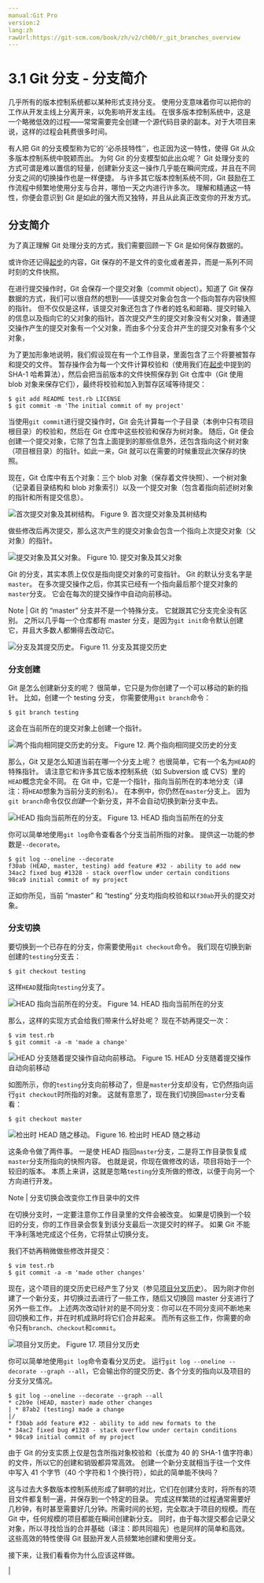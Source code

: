 ```yaml
---
manual:Git Pro
version:2
lang:zh
rawUrl:https://git-scm.com/book/zh/v2/ch00/r_git_branches_overview
---
```



# 3.1 Git 分支 - 分支简介


几乎所有的版本控制系统都以某种形式支持分支。 使用分支意味着你可以把你的工作从开发主线上分离开来，以免影响开发主线。 在很多版本控制系统中，这是一个略微低效的过程——常常需要完全创建一个源代码目录的副本。对于大项目来说，这样的过程会耗费很多时间。



有人把 Git 的分支模型称为它的`‘必杀技特性’&#39;，也正因为这一特性，使得 Git 从众多版本控制系统中脱颖而出。 为何 Git 的分支模型如此出众呢？ Git 处理分支的方式可谓是难以置信的轻量，创建新分支这一操作几乎能在瞬间完成，并且在不同分支之间的切换操作也是一样便捷。 与许多其它版本控制系统不同，Git 鼓励在工作流程中频繁地使用分支与合并，哪怕一天之内进行许多次。 理解和精通这一特性，你便会意识到 Git 是如此的强大而又独特，并且从此真正改变你的开发方式。


## 分支简介<a name="r_git_branches_overview"></a>


为了真正理解 Git 处理分支的方式，我们需要回顾一下 Git 是如何保存数据的。




或许你还记得[起步](%610  "")的内容，Git 保存的不是文件的变化或者差异，而是一系列不同时刻的文件快照。




在进行提交操作时，Git 会保存一个提交对象（commit object）。知道了 Git 保存数据的方式，我们可以很自然的想到——该提交对象会包含一个指向暂存内容快照的指针。 但不仅仅是这样，该提交对象还包含了作者的姓名和邮箱、提交时输入的信息以及指向它的父对象的指针。首次提交产生的提交对象没有父对象，普通提交操作产生的提交对象有一个父对象，而由多个分支合并产生的提交对象有多个父对象，




为了更加形象地说明，我们假设现在有一个工作目录，里面包含了三个将要被暂存和提交的文件。 暂存操作会为每一个文件计算校验和（使用我们在[起步](%610  "")中提到的 SHA-1 哈希算法），然后会把当前版本的文件快照保存到 Git 仓库中（Git 使用 blob 对象来保存它们），最终将校验和加入到暂存区域等待提交：



```
$ git add README test.rb LICENSE
$ git commit -m 'The initial commit of my project'
```




当使用`git commit`进行提交操作时，Git 会先计算每一个子目录（本例中只有项目根目录）的校验和，然后在 Git 仓库中这些校验和保存为树对象。 随后，Git 便会创建一个提交对象，它除了包含上面提到的那些信息外，还包含指向这个树对象（项目根目录）的指针。如此一来，Git 就可以在需要的时候重现此次保存的快照。




现在，Git 仓库中有五个对象：三个 blob 对象（保存着文件快照）、一个树对象（记录着目录结构和 blob 对象索引）以及一个提交对象（包含着指向前述树对象的指针和所有提交信息）。


![首次提交对象及其树结构。](%617.png "")
Figure 9. 首次提交对象及其树结构



做些修改后再次提交，那么这次产生的提交对象会包含一个指向上次提交对象（父对象）的指针。


![提交对象及其父对象。](%618.png "")
Figure 10. 提交对象及其父对象



Git 的分支，其实本质上仅仅是指向提交对象的可变指针。 Git 的默认分支名字是`master`。 在多次提交操作之后，你其实已经有一个指向最后那个提交对象的`master`分支。 它会在每次的提交操作中自动向前移动。


Note | Git 的 “master” 分支并不是一个特殊分支。 它就跟其它分支完全没有区别。 之所以几乎每一个仓库都有 master 分支，是因为`git init`命令默认创建它，并且大多数人都懒得去改动它。 


![分支及其提交历史。](%619.png "")
Figure 11. 分支及其提交历史


### 分支创建<a name="r_create_new_branch"></a>


Git 是怎么创建新分支的呢？ 很简单，它只是为你创建了一个可以移动的新的指针。 比如，创建一个 testing 分支， 你需要使用`git branch`命令：



```
$ git branch testing
```




这会在当前所在的提交对象上创建一个指针。


![两个指向相同提交历史的分支。](%620.png "")
Figure 12. 两个指向相同提交历史的分支



那么，Git 又是怎么知道当前在哪一个分支上呢？ 也很简单，它有一个名为`HEAD`的特殊指针。 请注意它和许多其它版本控制系统（如 Subversion 或 CVS）里的`HEAD`概念完全不同。 在 Git 中，它是一个指针，指向当前所在的本地分支（译注：将`HEAD`想象为当前分支的别名）。 在本例中，你仍然在`master`分支上。 因为`git branch`命令仅仅<em>创建</em>一个新分支，并不会自动切换到新分支中去。


![HEAD 指向当前所在的分支。](%621.png "")
Figure 13. HEAD 指向当前所在的分支



你可以简单地使用`git log`命令查看各个分支当前所指的对象。 提供这一功能的参数是`--decorate`。



```
$ git log --oneline --decorate
f30ab (HEAD, master, testing) add feature #32 - ability to add new
34ac2 fixed bug #1328 - stack overflow under certain conditions
98ca9 initial commit of my project
```




正如你所见，当前 “master” 和 “testing” 分支均指向校验和以`f30ab`开头的提交对象。




### 分支切换<a name="r_switching_branches"></a>


要切换到一个已存在的分支，你需要使用`git checkout`命令。 我们现在切换到新创建的`testing`分支去：



```
$ git checkout testing
```




这样`HEAD`就指向`testing`分支了。


![HEAD 指向当前所在的分支。](%624.png "")
Figure 14. HEAD 指向当前所在的分支



那么，这样的实现方式会给我们带来什么好处呢？ 现在不妨再提交一次：



```
$ vim test.rb
$ git commit -a -m 'made a change'
```


![HEAD 分支随着提交操作自动向前移动。](%622.png "")
Figure 15. HEAD 分支随着提交操作自动向前移动



如图所示，你的`testing`分支向前移动了，但是`master`分支却没有，它仍然指向运行`git checkout`时所指的对象。 这就有意思了，现在我们切换回`master`分支看看：



```
$ git checkout master
```


![检出时 HEAD 随之移动。](%623.png "")
Figure 16. 检出时 HEAD 随之移动



这条命令做了两件事。 一是使 HEAD 指回`master`分支，二是将工作目录恢复成`master`分支所指向的快照内容。 也就是说，你现在做修改的话，项目将始于一个较旧的版本。 本质上来讲，这就是忽略`testing`分支所做的修改，以便于向另一个方向进行开发。


Note | 分支切换会改变你工作目录中的文件


在切换分支时，一定要注意你工作目录里的文件会被改变。 如果是切换到一个较旧的分支，你的工作目录会恢复到该分支最后一次提交时的样子。 如果 Git 不能干净利落地完成这个任务，它将禁止切换分支。 




我们不妨再稍微做些修改并提交：



```
$ vim test.rb
$ git commit -a -m 'made other changes'
```




现在，这个项目的提交历史已经产生了分叉（参见[项目分叉历史](%626  "")）。 因为刚才你创建了一个新分支，并切换过去进行了一些工作，随后又切换回 master 分支进行了另外一些工作。 上述两次改动针对的是不同分支：你可以在不同分支间不断地来回切换和工作，并在时机成熟时将它们合并起来。 而所有这些工作，你需要的命令只有`branch`、`checkout`和`commit`。


![项目分叉历史。](%625.png "")
Figure 17. 项目分叉历史



你可以简单地使用`git log`命令查看分叉历史。 运行`git log --oneline --decorate --graph --all`，它会输出你的提交历史、各个分支的指向以及项目的分支分叉情况。



```
$ git log --oneline --decorate --graph --all
* c2b9e (HEAD, master) made other changes
| * 87ab2 (testing) made a change
|/
* f30ab add feature #32 - ability to add new formats to the
* 34ac2 fixed bug #1328 - stack overflow under certain conditions
* 98ca9 initial commit of my project
```




由于 Git 的分支实质上仅是包含所指对象校验和（长度为 40 的 SHA-1 值字符串）的文件，所以它的创建和销毁都异常高效。 创建一个新分支就相当于往一个文件中写入 41 个字节（40 个字符和 1 个换行符），如此的简单能不快吗？




这与过去大多数版本控制系统形成了鲜明的对比，它们在创建分支时，将所有的项目文件都复制一遍，并保存到一个特定的目录。 完成这样繁琐的过程通常需要好几秒钟，有时甚至需要好几分钟。所需时间的长短，完全取决于项目的规模。而在 Git 中，任何规模的项目都能在瞬间创建新分支。 同时，由于每次提交都会记录父对象，所以寻找恰当的合并基础（译注：即共同祖先）也是同样的简单和高效。 这些高效的特性使得 Git 鼓励开发人员频繁地创建和使用分支。




接下来，让我们看看你为什么应该这样做。



|


